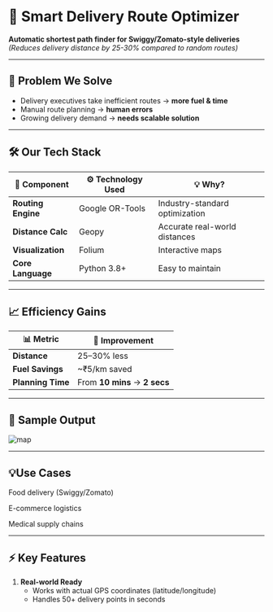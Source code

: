 # 🚀 Smart Delivery Route Optimizer

**Automatic shortest path finder for Swiggy/Zomato-style deliveries**  
*(Reduces delivery distance by 25-30% compared to random routes)*

---

## 📌 Problem We Solve
- Delivery executives take inefficient routes → **more fuel & time**
- Manual route planning → **human errors**
- Growing delivery demand → **needs scalable solution**

---
## 🛠️ Our Tech Stack

| 🧩 Component         | ⚙️ Technology Used  | 💡 Why?                              |
|----------------------|----------------------|--------------------------------------|
| **Routing Engine**   | Google OR-Tools      | Industry-standard optimization       |
| **Distance Calc**    | Geopy                | Accurate real-world distances        |
| **Visualization**    | Folium               | Interactive maps                     |
| **Core Language**    | Python 3.8+           | Easy to maintain                     |


---
## 📈 Efficiency Gains

| 📊 **Metric**       | 🚀 **Improvement**              |
|---------------------|----------------------------------|
| **Distance**        | 25–30% less                     |
| **Fuel Savings**    | ~₹5/km saved                    |
| **Planning Time**   | From **10 mins** → **2 secs**   |


---




## 📸 Sample Output
![map](https://github.com/user-attachments/assets/77bdecfa-b569-434a-9861-e4e70aa36fad)




---
## 💡Use Cases
Food delivery (Swiggy/Zomato)

E-commerce logistics

Medical supply chains

---

## ⚡ Key Features
1. **Real-world Ready**
   - Works with actual GPS coordinates (latitude/longitude)
   - Handles 50+ delivery points in seconds


